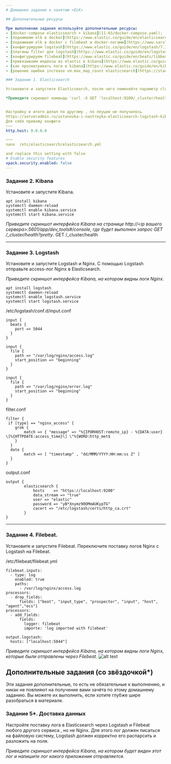 ```yaml
---
# Домашнее задание к занятию «ELK»

## Дополнительные ресурсы

При выполнении задания используйте дополнительные ресурсы:
- [docker-compose elasticsearch + kibana](11-03/docker-compose.yaml);
- [поднимаем elk в docker](https://www.elastic.co/guide/en/elasticsearch/reference/7.17/docker.html);
- [поднимаем elk в docker с filebeat и docker-логами](https://www.sarulabs.com/post/5/2019-08-12/sending-docker-logs-to-elasticsearch-and-kibana-with-filebeat.html);
- [конфигурируем logstash](https://www.elastic.co/guide/en/logstash/7.17/configuration.html);
- [плагины filter для logstash](https://www.elastic.co/guide/en/logstash/current/filter-plugins.html);
- [конфигурируем filebeat](https://www.elastic.co/guide/en/beats/libbeat/5.3/config-file-format.html);
- [привязываем индексы из elastic в kibana](https://www.elastic.co/guide/en/kibana/7.17/index-patterns.html);
- [как просматривать логи в kibana](https://www.elastic.co/guide/en/kibana/current/discover.html);
- [решение ошибки increase vm.max_map_count elasticsearch](https://stackoverflow.com/questions/42889241/how-to-increase-vm-max-map-count).

### Задание 1. Elasticsearch 

Установите и запустите Elasticsearch, после чего поменяйте параметр cluster_name на случайный. 

*Приведите скриншот команды 'curl -X GET 'localhost:9200/_cluster/health?pretty', сделанной на сервере с установленным Elasticsearch. Где будет виден нестандартный cluster_name*.


Настройку в итоге делал по другому , по леуции не получилось
https://serveradmin.ru/ustanovka-i-nastroyka-elasticsearch-logstash-kibana-elk-stack/#Ubuntu_Debian
Для себя привожу конфиги
~~~
http.host: 0.0.0.0

~~~
nano  /etc/elasticsearch/elasticsearch.yml

and replace this setting with false 
# Enable security features
xpack.security.enabled: false
---
```


### Задание 2. Kibana

Установите и запустите Kibana.
```
apt install kibana
systemctl daemon-reload
systemctl enable kibana.service
systemctl start kibana.service
```
*Приведите скриншот интерфейса Kibana на странице http://<ip вашего сервера>:5601/app/dev_tools#/console, где будет выполнен запрос GET /_cluster/health?pretty*.
GET /_cluster/health


---

### Задание 3. Logstash

Установите и запустите Logstash и Nginx. С помощью Logstash отправьте access-лог Nginx в Elasticsearch. 

*Приведите скриншот интерфейса Kibana, на котором видны логи Nginx.*
```
apt install logstash
systemctl daemon-reload
systemctl enable logstash.service
systemctl start logstash.service
```
/etc/logstash/conf.d/input.conf
```
input {
  beats {
    port => 5044
  }
}

input {
  file {
    path => "/var/log/nginx/access.log"
    start_position => "beginning"
  }
}

input {
  file {
    path => "/var/log/nginx/error.log"
    start_position => "beginning"
  }
}

```

filter.conf
```
filter {
 if [type] == "nginx_access" {
    grok {
        match => { "message" => "%{IPORHOST:remote_ip} - %{DATA:user} \[%{HTTPDATE:access_time}\] \"%{WORD:http_met$
    }
  }
  date {
        match => [ "timestamp" , "dd/MMM/YYYY:HH:mm:ss Z" ]
  }
}

```

output.conf
```
output {
        elasticsearch {
            hosts    => "https://localhost:9200"
            data_stream => "true"
            user => "elastic"
            password => "yB*Xnymz90OMmAUKypTG"
            cacert => "/etc/logstash/certs/http_ca.crt"
        }
}

```
---

### Задание 4. Filebeat. 

Установите и запустите Filebeat. Переключите поставку логов Nginx с Logstash на Filebeat. 

 /etc/filebeat/filebeat.yml
```
filebeat.inputs:
  - type: log
    enabled: true
    paths:
      - /var/log/nginx/access.log
processors:
  - drop_fields:
      fields: ["beat", "input_type", "prospector", "input", "host", "agent","ecs"]
processors:
  - add_fields:
      fields:
        logger: filebeat
        importe: 'log imported with filebeat'

output.logstash:
  hosts: ["localhost:5044"]

```

*Приведите скриншот интерфейса Kibana, на котором видны логи Nginx, которые были отправлены через Filebeat.*
![alt text](https://github.com/thecodebuzz/FileSizePOC/blob/master/TheCodebuzz.png?raw=true)

## Дополнительные задания (со звёздочкой*)
Эти задания дополнительные, то есть не обязательные к выполнению, и никак не повлияют на получение вами зачёта по этому домашнему заданию. Вы можете их выполнить, если хотите глубже шире разобраться в материале.

### Задание 5*. Доставка данных 

Настройте поставку лога в Elasticsearch через Logstash и Filebeat любого другого сервиса , но не Nginx. 
Для этого лог должен писаться на файловую систему, Logstash должен корректно его распарсить и разложить на поля. 

*Приведите скриншот интерфейса Kibana, на котором будет виден этот лог и напишите лог какого приложения отправляется.*
